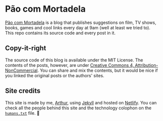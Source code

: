 # Pão com Mortadela

[Pão com Mortadela](https://paomortadela.com.br/) is a blog that publishes suggestions on film, TV shows, books, games and cool links every day at 9am (well at least we tried to). This repo contains its source code and every post in it.

## Copy-it-right
The source code of this blog is available under the MIT License. The contents of the posts, however, are under [Creative Commons 4, Attribution-NonCommercial](https://creativecommons.org/licenses/by-nc/4.0/). You can share and mix the contents, but it would be nice if you linked the original posts or the authors' sites.

## Site credits

This site is made by me, [Arthur](https://arthr.me/), using [Jekyll](https://jekyllrb.com/) and hosted on [Netlify](https://netlify.com/). You can check all the people behind this site and the technology colophon on the [`humans.txt`](https://paomortadela.com.br/humans.txt) file. 🥪
